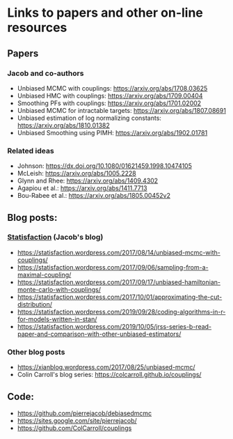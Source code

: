 # Links to papers and other on-line resources

## Papers

### Jacob and co-authors

* Unbiased MCMC with couplings: https://arxiv.org/abs/1708.03625
* Unbiased HMC with couplings: https://arxiv.org/abs/1709.00404
* Smoothing PFs with couplings: https://arxiv.org/abs/1701.02002
* Unbiased MCMC for intractable targets: https://arxiv.org/abs/1807.08691
* Unbiased estimation of log normalizing constants: https://arxiv.org/abs/1810.01382
* Unbiased Smoothing using PIMH: https://arxiv.org/abs/1902.01781

### Related ideas

* Johnson: https://dx.doi.org/10.1080/01621459.1998.10474105
* McLeish: https://arxiv.org/abs/1005.2228
* Glynn and Rhee: https://arxiv.org/abs/1409.4302
* Agapiou et al.: https://arxiv.org/abs/1411.7713
* Bou-Rabee et al.: https://arxiv.org/abs/1805.00452v2

## Blog posts:

### [Statisfaction](https://statisfaction.wordpress.com/) (Jacob's blog)

* https://statisfaction.wordpress.com/2017/08/14/unbiased-mcmc-with-couplings/
* https://statisfaction.wordpress.com/2017/09/06/sampling-from-a-maximal-coupling/
* https://statisfaction.wordpress.com/2017/09/17/unbiased-hamiltonian-monte-carlo-with-couplings/
* https://statisfaction.wordpress.com/2017/10/01/approximating-the-cut-distribution/
* https://statisfaction.wordpress.com/2019/09/28/coding-algorithms-in-r-for-models-written-in-stan/
* https://statisfaction.wordpress.com/2019/10/05/jrss-series-b-read-paper-and-comparison-with-other-unbiased-estimators/

### Other blog posts

* https://xianblog.wordpress.com/2017/08/25/unbiased-mcmc/
* Colin Carroll's blog series: https://colcarroll.github.io/couplings/

## Code:

* https://github.com/pierrejacob/debiasedmcmc
* https://sites.google.com/site/pierrejacob/
* https://github.com/ColCarroll/couplings
